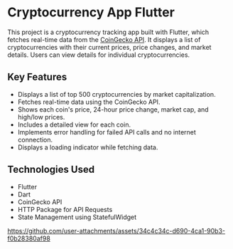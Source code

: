 <h1>Cryptocurrency App Flutter</h1>
    <p>This project is a cryptocurrency tracking app built with Flutter, which fetches real-time data from the <a href="https://www.coingecko.com/en/api">CoinGecko API</a>. It displays a list of cryptocurrencies with their current prices, price changes, and market details. Users can view details for individual cryptocurrencies.</p>
    <h2>Key Features</h2>
    <ul>
        <li>Displays a list of top 500 cryptocurrencies by market capitalization.</li>
        <li>Fetches real-time data using the CoinGecko API.</li>
        <li>Shows each coin's price, 24-hour price change, market cap, and high/low prices.</li>
        <li>Includes a detailed view for each coin.</li>
        <li>Implements error handling for failed API calls and no internet connection.</li>
        <li>Displays a loading indicator while fetching data.</li>
    </ul>
    <h2>Technologies Used</h2>
    <ul>
        <li>Flutter</li>
        <li>Dart</li>
        <li>CoinGecko API</li>
        <li>HTTP Package for API Requests</li>
        <li>State Management using StatefulWidget</li>
    </ul>

https://github.com/user-attachments/assets/34c4c34c-d690-4ca1-90b3-f0b28380af98

